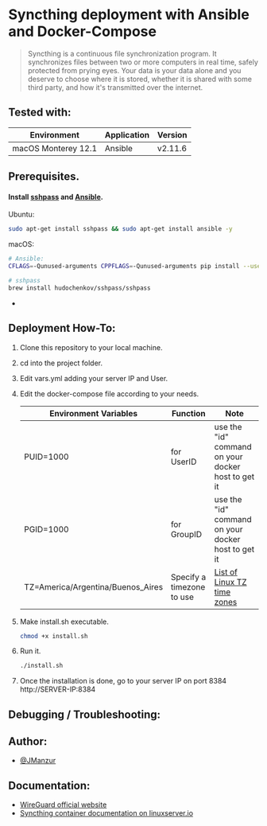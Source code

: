 
# Syncthing deployment with Ansible and Docker-Compose

>Syncthing is a continuous file synchronization program. It synchronizes files between two or more computers in real time, safely protected from prying eyes. Your data is your data alone and you deserve to choose where it is stored, whether it is shared with some third party, and how it's transmitted over the internet.

## Tested with: 

| Environment | Application | Version  |
| ----------------- |-----------|---------|
| macOS Monterey 12.1 | Ansible | v2.11.6 |

## Prerequisites. 

#### Install [sshpass](https://linux.die.net/man/1/sshpass) and [Ansible](https://www.ansible.com/).

Ubuntu:
```bash
sudo apt-get install sshpass && sudo apt-get install ansible -y
```

macOS:
```bash
# Ansible:
CFLAGS=-Qunused-arguments CPPFLAGS=-Qunused-arguments pip install --user ansible

# sshpass
brew install hudochenkov/sshpass/sshpass
```
 -

 ## Deployment How-To:

1. Clone this repository to your local machine.
2. cd into the project folder.
3. Edit vars.yml adding your server IP and User.
4. Edit the docker-compose file according to your needs.

    | Environment Variables | Function | Note  |
    | ----------------- |-----------|---------|
    | PUID=1000 | for UserID | use the "id" command on your docker host to get it |
    | PGID=1000 | for GroupID | use the "id" command on your docker host to get it |
    | TZ=America/Argentina/Buenos_Aires | Specify a timezone to use | [List of Linux TZ time zones](https://en.wikipedia.org/wiki/List_of_tz_database_time_zones) |

5. Make install.sh executable. 
    ```bash
    chmod +x install.sh
    ```
6. Run it.
    ```bash
    ./install.sh
    ```
7. Once the installation is done, go to your server IP on port 8384 http://SERVER-IP:8384

## Debugging / Troubleshooting:



## Author:

- [@JManzur](https://jmanzur.com.ar)

## Documentation:

- [WireGuard official website](https://www.wireguard.com/)
- [Syncthing container documentation on linuxserver.io](https://docs.linuxserver.io/images/docker-syncthing)
